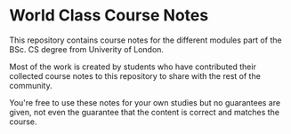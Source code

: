 # World Class Course Notes

This repository contains course notes for the different modules part
of the BSc. CS degree from Univerity of London.

Most of the work is created by students who have contributed their
collected course notes to this repository to share with the rest of
the community.

You're free to use these notes for your own studies but no guarantees
are given, not even the guarantee that the content is correct and
matches the course.
